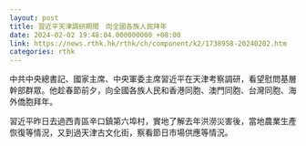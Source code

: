 ```yaml
---
layout: post
title: 習近平天津調研期間　向全國各族人民拜年
date: 2024-02-02 19:48:04.000000000 +08:00
link: https://news.rthk.hk/rthk/ch/component/k2/1738958-20240202.htm
categories: rthk
---
```


中共中央總書記、國家主席、中央軍委主席習近平在天津考察調研，看望慰問基層幹部群眾。他趁春節前夕，向全國各族人民和香港同胞、澳門同胞、台灣同胞、海外僑胞拜年。

習近平昨日去過西青區辛口鎮第六埠村，實地了解去年洪澇災害後，當地農業生產恢復等情況，又到過天津古文化街，察看節日市場供應等情況。
